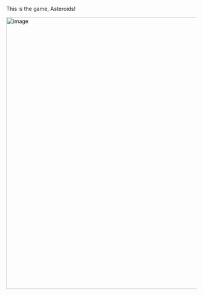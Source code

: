 This is the game, Asteroids!

<img width="1266" height="718" alt="image" src="https://github.com/user-attachments/assets/6f0e5ae3-b1b2-4834-9200-519e0c7fa796" />
